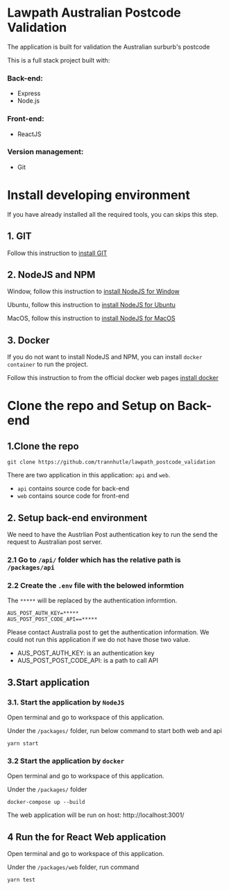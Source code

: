# Lawpath Australian Postcode Validation

The application is built for validation the Australian surburb's postcode

This is a full stack project built with:

### Back-end:

- Express
- Node.js

### Front-end:

- ReactJS

### Version management:

- Git

# Install developing environment

If you have already installed all the required tools, you can skips this step.

## 1. GIT

Follow this instruction to [install GIT](https://git-scm.com/book/en/v2/Getting-Started-Installing-Git)

## 2. NodeJS and NPM

Window, follow this instruction to [install NodeJS for Window](https://www.guru99.com/download-install-node-js.html)

Ubuntu, follow this instruction to [install NodeJS for Ubuntu](https://linuxize.com/post/how-to-install-node-js-on-ubuntu-18.04/)

MacOS, follow this instruction to [install NodeJS for MacOS](https://treehouse.github.io/installation-guides/mac/node-mac.html)

## 3. Docker

If you do not want to install NodeJS and NPM, you can install `docker container` to run the project.

Follow this instruction to from the official docker web pages [install docker](https://docs.docker.com/desktop/)

# Clone the repo and Setup on Back-end

## 1.Clone the repo

```
git clone https://github.com/trannhutle/lawpath_postcode_validation
```

There are two application in this application: `api` and `web`.

- `api` contains source code for back-end
- `web` contains source code for front-end

## 2. Setup back-end environment

We need to have the Austrlian Post authentication key to run the send the request to Australian post server.

### 2.1 Go to `/api/` folder which has the relative path is `/packages/api`

### 2.2 Create the `.env` file with the belowed informtion

The `*****` will be replaced by the authentication informtion.

```
AUS_POST_AUTH_KEY=*****
AUS_POST_POST_CODE_API==*****
```

Please contact Australia post to get the authentication information. We could not run this application if we do not have those two value.

- AUS_POST_AUTH_KEY: is an authentication key
- AUS_POST_POST_CODE_API: is a path to call API

## 3.Start application

### 3.1. Start the application by `NodeJS`

Open terminal and go to workspace of this application.

Under the `/packages/` folder, run below command to start both web and api

```
yarn start
```

### 3.2 Start the application by `docker`

Open terminal and go to workspace of this application.

Under the `/packages/` folder

```
docker-compose up --build
```

The web application will be run on host: http://localhost:3001/

## 4 Run the for React Web application

Open terminal and go to workspace of this application.

Under the `/packages/web` folder, run command

```
yarn test
```
